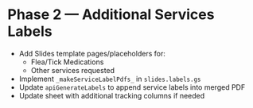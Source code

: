 # Phase 2 — Additional Services Labels

- Add Slides template pages/placeholders for:
  - Flea/Tick Medications
  - Other services requested
- Implement `_makeServiceLabelPdfs_` in `slides.labels.gs`
- Update `apiGenerateLabels` to append service labels into merged PDF
- Update sheet with additional tracking columns if needed